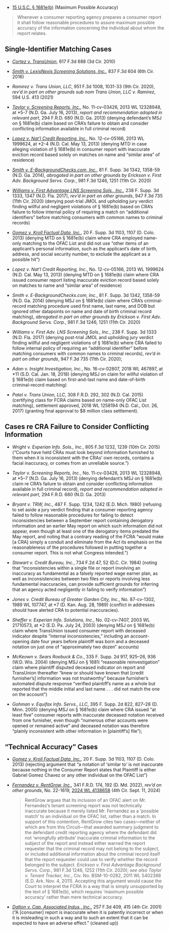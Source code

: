 - [15 U.S.C. § 1681e(b)](https://www.law.cornell.edu/uscode/text/15/1681e) (Maximum Possible Accuracy)
> Whenever a consumer reporting agency prepares a consumer report it shall follow reasonable procedures to assure maximum possible accuracy of the information concerning the individual about whom the report relates.

## Single-Identifier Matching Cases

- [*Cortez v. TransUnion*](https://www.westlaw.com/Document/Ia8f0f2e6a6ec11dfb5fdfcf739be147c/View/FullText.html?transitionType=Default&contextData=(sc.Default)&VR=3.0&RS=cblt1.0), 617 F.3d 688 (3d Cir. 2010)

- [*Smith v. LexisNexis Screening Solutions, Inc.*](https://www.westlaw.com/Document/I93d553407a3711e6b63ccfe393a33906/View/FullText.html?transitionType=Default&contextData=(sc.Default)&VR=3.0&RS=cblt1.0), 837 F.3d 604 (6th Cir. 2016)

- *Ramirez v. Trans Union, LLC*, 951 F.3d 1008, 1031-33 (9th Cir. 2020), *rev’d in part on other grounds sub nom Trans Union, LLC v. Ramirez*, 594 U.S. 413 (2021)

- [*Taylor v. Screening Reports, Inc.*](https://www.westlaw.com/Document/Ibbd41f1016db11e8b7ce8230219a322d/View/FullText.html?transitionType=Default&contextData=(sc.Default)&VR=3.0&RS=cblt1.0), No. 11-cv-03426, 2013 WL 12328948, at *5-7 (N.D. Ga. July 16, 2013), *report and recommendation adopted in relevant part*, 294 F.R.D. 680 (N.D. Ga. 2013) (denying defendant’s MSJ on § 1681e(b) claim based on CRA’s failure to obtain and consider conflicting information available in full criminal record)

- [*Lopez v. Nat’l Credit Reporting, Inc.*](https://www.westlaw.com/Document/Ie0fd3a45bd8811e28501bda794601919/View/FullText.html?transitionType=Default&contextData=(sc.Default)&VR=3.0&RS=cblt1.0), No. 12-cv-05166, 2013 WL 1999624, at *2-4 (N.D. Cal. May 13, 2013) (denying MTD in case alleging violation of § 1681e(b) in consumer report with inaccurate eviction record based solely on matches on name and “similar area” of residence)

- [*Smith v. E-BackgroundChecks.com, Inc.*](https://www.westlaw.com/Document/I0646bed0a1cb11e4a807ad48145ed9f1/View/FullText.html?transitionType=Default&contextData=(sc.Default)&VR=3.0&RS=cblt1.0), 81 F. Supp. 3d 1342, 1358-59 (N.D. Ga. 2014), *abrogated in part on other grounds by Erickson v. First Adv. Background Servs. Corp.*, 981 F.3d 1246, 1251 (11th Cir. 2020)

- [*Williams v. First Advantage LNS Screening Sols., Inc.*](https://www.westlaw.com/Document/Ic55bfd80ffe611e6b28da5a53aeba485/View/FullText.html?transitionType=Default&contextData=(sc.Default)&VR=3.0&RS=cblt1.0), 238 F. Supp. 3d 1333, 1347 (N.D. Fla. 2017), *rev’d in part on other grounds*, 947 F.3d 735 (11th Cir. 2020) (denying post-trial JMOL and upholding jury verdict finding willful and negligent violations of § 1681e(b) based on CRA’s failure to follow internal policy of requiring a match on “additional identifiers” before matching consumers with common names to criminal records)

- [*Gomez v. Kroll Factual Data, Inc.*](https://www.westlaw.com/Document/I9180e3c3610911e39ac8bab74931929c/View/FullText.html?transitionType=Default&contextData=(sc.Default)&VR=3.0&RS=cblt1.0), 20 F. Supp. 3d 1103, 1107 (D. Colo. 2013) (denying MTD on § 1681e(b) claim where CRA employed name-only matching to the OFAC List and did not use “other items of an applicant’s personal information, such as the applicant’s date of birth, address, and social security number, to exclude the applicant as a possible hit”)
- *Lopez v. Nat’l Credit Reporting, Inc.*, No. 12-cv-05166, 2013 WL 1999624 (N.D. Cal. May 13, 2013) (denying MTD on § 1681e(b) claim where CRA issued consumer report listing inaccurate eviction record based solely on matches to name and “similar area” of residence)
- *Smith v. E-BackgroundChecks.com, Inc.*, 81 F. Supp. 3d 1342, 1358-59 (N.D. Ga. 2014) (denying MSJ on § 1681e(b) claim where CRA’s criminal-record matching procedure used first name, last name, and DOB but ignored other datapoints on name and date of birth criminal record matching), *abrogated in part on other grounds by Erickson v. First Adv. Background Servs. Corp.*, 981 F.3d 1246, 1251 (11th Cir. 2020)
- *Williams v. First Adv. LNS Screening Sols., Inc.*, 238 F. Supp. 3d 1333 (N.D. Fla. 2017) (denying post-trial JMOL and upholding jury verdict finding willful and negligent violations of § 1681e(b) where CRA failed to follow internal policy of requiring an “additional identifier” before matching consumers with common names to criminal records), *rev’d in part on other grounds*, 947 F.3d 735 (11th Cir. 2020); 
- *Adan v. Insight Investigation, Inc.*, No. 16-cv-02807, 2018 WL 467897, at *11 (S.D. Cal. Jan. 18, 2018) (denying MSJ on claim for willful violation of § 1681e(b) claim based on first-and-last name and date-of-birth criminal-record matching)
- *Patel v. Trans Union, LLC*, 308 F.R.D. 292, 302 (N.D. Cal. 2015) (certifying class for FCRA claims based on name-only OFAC List matching), settlement approved, 2018 WL 1258194 (N.D. Cal., Oct. 26, 2017) (granting final approval to $8 million class settlement). 

## Cases re CRA Failure to Consider Conflicting Information

- *Wright v. Experian Info. Sols., Inc.*, 805 F.3d 1232, 1239 (10th Cir. 2015) (“Courts have held CRAs must look beyond information furnished to them when it is inconsistent with the CRAs’ own records, contains a facial inaccuracy, or comes from an unreliable source.”)
- *Taylor v. Screening Reports, Inc.*, No. 11-cv-03426, 2013 WL 12328948, at *5–7  (N.D. Ga. July 16, 2013) (denying defendant’s MSJ on § 1681e(b) claim re CRA’s failure to obtain and consider conflicting information available in full criminal record), *report and recommendation adopted in relevant part*, 294 F.R.D. 680 (N.D. Ga. 2013)
- *Bryant v. TRW, Inc.*, 487 F. Supp. 1234, 1242 (E.D. Mich. 1980) (refusing to set aside a jury verdict finding that a consumer reporting agency failed to follow reasonable procedures for failing to detect inconsistencies between a September report containing derogatory information and an earlier May report on which such information did not appear, even though at least one of the derogatory items predated the May report, and noting that a contrary reading of the FCRA “would make [a CRA] simply a conduit and eliminate from the Act its emphasis on the reasonableness of the procedures followed in putting together a consumer report. This is not what Congress intended.”)
- *Stewart v. Credit Bureau, Inc.*, 734 F.2d 47, 52 (D.C. Cir. 1984) (noting that “inconsistencies within a single file or report involving an inaccuracy as fundamental as a falsely reported wage earner plan, as well as inconsistencies between two files or reports involving less fundamental inaccuracies, can provide sufficient grounds for inferring that an agency acted negligently in failing to verify information”)
- *Jones v. Credit Bureau of Greater Garden City, Inc.*, No. 87-cv-1302, 1989 WL 107747, at *7 (D. Kan. Aug. 28, 1989) (conflict in addresses should have alerted CRA to potential inaccuracies).

- *Sheffer v. Experian Info. Solutions, Inc.*, No. 02-cv-7407, 2003 WL 21710573, at *2 (E.D. Pa. July 24, 2003) (denying MSJ on § 1681e(b) claim where TransUnion issued consumer report with deceased indicator despite “internal inconsistencies,” including an account-opening date four years before plaintiff was born and a deceased notation on just one of “approximately two dozen” accounts)
- *McKeown v. Sears Roebuck & Co.*, 335 F. Supp. 2d 917, 925–26, 936 (W.D. Wis. 2004) (denying MSJ on § 1681i “reasonable reinvestigation” claim where plaintiff disputed deceased indicator on report and TransUnion thereafter “knew or should have known that [credit furnisher’s] information was not trustworthy” because furnisher’s automated dispute response “verified plaintiff’s name as a whole but reported that the middle initial and last name . . . did not match the one on the account”)
- *Gohman v. Equifax Info. Servs., LLC*, 395 F. Supp. 2d 822, 827–28 (D. Minn. 2005) (denying MSJ on § 1681e(b) claim where CRA issued “at least five” consumer reports with inaccurate deceased notation received from one furnisher, even though “numerous other accounts were opened or remained active” and deceased notation was therefore “plainly inconsistent with other information in [plaintiff’s] file”); 

## “Technical Accuracy” Cases


- [*Gomez v. Kroll Factual Data, Inc.*](https://www.westlaw.com/Document/I9180e3c3610911e39ac8bab74931929c/View/FullText.html?transitionType=Default&contextData=(sc.Default)&VR=3.0&RS=cblt1.0), 20 F. Supp. 3d 1103, 1107 (D. Colo. 2013) (rejecting argument that “a notation of ‘similar to’ is not inaccurate because nothing in the Consumer Report states that Plaintiff is either Gabriel Gomez Chavez or any other individual on the OFAC List”)




- [*Fernandez v. RentGrow, Inc.*](https://www.westlaw.com/Document/Icec48860abcb11ec95f7f56bb3f79725/View/FullText.html?transitionType=Default&contextData=(sc.Default)&VR=3.0&RS=cblt1.0), 341 F.R.D. 174, 192 (D. Md. 2022), *rev’d on other grounds*, No. 22-1619, [2024 WL 4138658](https://www.westlaw.com/Document/I2876b310705a11efbff58ae190e56f6b/View/FullText.html?transitionType=Default&contextData=(sc.Default)&VR=3.0&RS=cblt1.0) (4th Cir. Sept. 11, 2024)
  >RentGrow argues that its inclusion of an OFAC alert on Mr. Fernandez’s tenant screening report was not technically inaccurate because it merely listed Mr. Fernandez as a ‘possible match’ to an individual on the OFAC list, rather than a match. In support of this contention, RentGrow cites two cases—neither of which are from this Circuit—that awarded summary judgment to the defendant credit reporting agency where the defendant did not ‘wrongfully attribute’ inaccurate criminal information to the subject of the report and instead either warned the report requester that the criminal record may not belong to the subject, or included additional information about the criminal record itself that the report requester could use to verify whether the record belonged to the subject. *Erickson v. First Advantage Background Servs. Corp.*, 981 F.3d 1246, 1252 (11th Cir. 2020); *see also Taylor v. Tenant Tracker, Inc.*, Civ. No. BSM-10-0282, 2011 WL 5402388 (E.D. Ark. Nov. 4, 2011). Accepting this argument would cause the Court to interpret the FCRA in a way that is simply unsupported by the text of § 1681e(b), which requires ‘maximum possible accuracy’ rather than mere technical accuracy.

- [*Dalton v. Cap. Associated Indus., Inc.*](https://www.westlaw.com/Document/I066ab4a479b811d9bf29e2067ad74e5b/View/FullText.html?transitionType=Default&contextData=(sc.Default)&VR=3.0&RS=cblt1.0), 257 F.3d 409, 415 (4th Cir. 2001) (“A [consumer] report is inaccurate when it is patently incorrect or when it is misleading in such a way and to such an extent that it can be expected to have an adverse effect.” (cleaned up))

